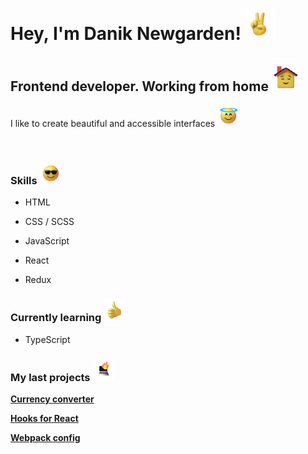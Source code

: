 # Hey, I'm Danik Newgarden! <img src="https://raw.githubusercontent.com/daniknewgarden/daniknewgarden/main/emoji/120x120/hi.gif" width="50px">

## Frontend developer. Working from home <img src="https://raw.githubusercontent.com/daniknewgarden/daniknewgarden/main/emoji/120x120/home.gif" width="45px">

I like to create beautiful and accessible interfaces <img src="https://raw.githubusercontent.com/daniknewgarden/daniknewgarden/main/emoji/120x120/holy.gif" width="35px">

<br/>

### Skills <img src="https://raw.githubusercontent.com/daniknewgarden/daniknewgarden/main/emoji/120x120/glasses.gif" width="35px">

- HTML

- CSS / SCSS

- JavaScript

- React

- Redux

### Currently learning <img src="https://raw.githubusercontent.com/daniknewgarden/daniknewgarden/main/emoji/120x120/nice.gif" width="35px">

- TypeScript

### My last projects <img src="https://raw.githubusercontent.com/daniknewgarden/daniknewgarden/main/emoji/120x120/laptop.gif" width="35px">

[**Currency converter**](https://github.com/daniknewgarden/react-converter)

[**Hooks for React**](https://github.com/daniknewgarden/amazing-react-hooks)

[**Webpack config**](https://github.com/daniknewgarden/webpack-config)

<!-- Emoji links
hi https://raw.githubusercontent.com/daniknewgarden/daniknewgarden/main/emoji/120x120/hi.gif
boom https://raw.githubusercontent.com/daniknewgarden/daniknewgarden/main/emoji/120x120/boom.gif
clap https://raw.githubusercontent.com/daniknewgarden/daniknewgarden/main/emoji/120x120/clap.gif
glasses https://raw.githubusercontent.com/daniknewgarden/daniknewgarden/main/emoji/120x120/glasses.gif
holy https://raw.githubusercontent.com/daniknewgarden/daniknewgarden/main/emoji/120x120/holy.gif
home https://raw.githubusercontent.com/daniknewgarden/daniknewgarden/main/emoji/120x120/home.gif
laptop https://raw.githubusercontent.com/daniknewgarden/daniknewgarden/main/emoji/120x120/laptop.gif
nice https://raw.githubusercontent.com/daniknewgarden/daniknewgarden/main/emoji/120x120/nice.gif
ok https://raw.githubusercontent.com/daniknewgarden/daniknewgarden/main/emoji/120x120/ok.gif
 -->

<!-- **daniknewgarden/daniknewgarden** is a ✨ _special_ ✨ repository because its `README.md` (this file) appears on your GitHub profile.

Here are some ideas to get you started:

- 🔭 I’m currently working on ...
- 🌱 I’m currently learning ...
- 👯 I’m looking to collaborate on ...
- 🤔 I’m looking for help with ...
- 💬 Ask me about ...
- 📫 How to reach me: ...
- 😄 Pronouns: ...
- ⚡ Fun fact: ... -->
